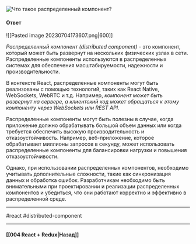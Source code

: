 ![Что такое распределенный компонент?](https://youtu.be/GZUy2i6QN7o?t=386)

#### Ответ

![[Pasted image 20230704173607.png|600]]

*Распределенный компонент (distributed component)* - это компонент, который может быть развернут на нескольких физических узлах в сети. Распределенные компоненты используются в распределенных системах для обеспечения масштабируемости, надежности и производительности.

В контексте React, распределенные компоненты могут быть реализованы с помощью технологий, таких как React Native, WebSockets, WebRTC и т.д. Например, *компонент может быть развернут на сервере, а клиентский код может обращаться к этому компоненту через WebSockets или REST API.*

Распределенные компоненты могут быть полезны в случае, когда приложение должно обрабатывать большой объем данных или когда требуется обеспечить высокую производительность и отказоустойчивость. Например, веб-приложение, которое обрабатывает миллионы запросов в секунду, может использовать распределенные компоненты для балансировки нагрузки и повышения отказоустойчивости.

Однако, при использовании распределенных компонентов, необходимо учитывать дополнительные сложности, такие как синхронизация данных и обработка ошибок. Разработчикам необходимо быть внимательными при проектировании и реализации распределенных компонентов и убедиться, что они работают корректно и эффективно в распределенной среде.

____
#react #distributed-component

____

#### [[004 React + Redux|Назад]]